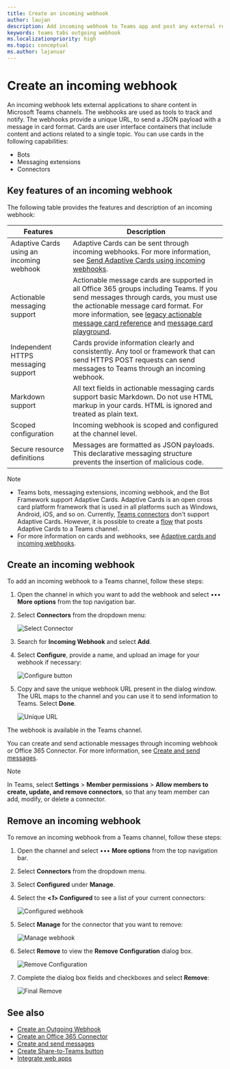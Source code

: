 ```yaml
---
title: Create an incoming webhook
author: laujan
description: Add incoming webhook to Teams app and post any external requests to Teams using it
keywords: teams tabs outgoing webhook
ms.localizationpriority: high
ms.topic: conceptual
ms.author: lajanuar
---
```


# Create an incoming webhook

An incoming webhook lets external applications to share content in Microsoft Teams channels. The webhooks are used as tools to track and notify. The webhooks provide a unique URL, to send a JSON payload with a message in card format. Cards are user interface containers that include content and actions related to a single topic. You can use cards in the following capabilities:

* Bots
* Messaging extensions
* Connectors

## Key features of an incoming webhook

The following table provides the features and description of an incoming webhook:

| Features | Description |
| -------- | ----------- |
|Adaptive Cards using an incoming webhook|Adaptive Cards can be sent through incoming webhooks. For more information, see [Send Adaptive Cards using incoming webhooks](../../webhooks-and-connectors/how-to/connectors-using.md#send-adaptive-cards-using-an-incoming-webhook).|
|Actionable messaging support|Actionable message cards are supported in all Office 365 groups including Teams. If you send messages through cards, you must use the actionable message card format. For more information, see [legacy actionable message card reference](/outlook/actionable-messages/message-card-reference) and [message card playground](https://messagecardplayground.azurewebsites.net).|
|Independent HTTPS messaging support|Cards provide information clearly and consistently. Any tool or framework that can send HTTPS POST requests can send messages to Teams through an incoming webhook.|
|Markdown support|All text fields in actionable messaging cards support basic Markdown. Do not use HTML markup in your cards. HTML is ignored and treated as plain text.|
|Scoped configuration|Incoming webhook is scoped and configured at the channel level.|
|Secure resource definitions|Messages are formatted as JSON payloads. This declarative messaging structure prevents the insertion of malicious code.|

<!--- TBD: A note should be short and eye-catching. No need to put a list item inside a Note or any admonition for that matter. Re-write the below list item.
--->

> [!NOTE]
> * Teams bots, messaging extensions, incoming webhook, and the Bot Framework support Adaptive Cards. Adaptive Cards is an open cross card platform framework that is used in all platforms such as Windows, Android, iOS, and so on. Currently, [Teams connectors](../../webhooks-and-connectors/how-to/connectors-creating.md) don't support Adaptive Cards. However, it is possible to create a [flow](https://flow.microsoft.com/blog/microsoft-flow-in-microsoft-teams/) that posts Adaptive Cards to a Teams channel.
> * For more information on cards and webhooks, see [Adaptive cards and incoming webhooks](~/task-modules-and-cards/what-are-cards.md#adaptive-cards-and-incoming-webhooks).

## Create an incoming webhook

To add an incoming webhook to a Teams channel, follow these steps:

1. Open the channel in which you want to add the webhook and select &#8226;&#8226;&#8226; **More options** from the top navigation bar.
1. Select **Connectors** from the dropdown menu:

    ![Select Connector](~/assets/images/connectors.png)

1. Search for **Incoming Webhook** and select **Add**.
1. Select **Configure**, provide a name, and upload an image for your webhook if necessary:

    ![Configure button](~/assets/images/configure.png)

1. Copy and save the unique webhook URL present in the dialog window. The URL maps to the channel and you can use it to send information to Teams. Select **Done**.

    ![Unique URL](~/assets/images/url.png)

The webhook is available in the Teams channel.

You can create and send actionable messages through incoming webhook or Office 365 Connector. For more information, see [Create and send messages](~/webhooks-and-connectors/how-to/connectors-using.md).

> [!NOTE]
> In Teams, select **Settings** > **Member permissions** > **Allow members to create, update, and remove connectors**, so that any team member can add, modify, or delete a connector.

## Remove an incoming webhook

To remove an incoming webhook from a Teams channel, follow these steps:

1. Open the channel and select &#8226;&#8226;&#8226; **More options** from the top navigation bar.
1. Select **Connectors** from the dropdown menu.
1. Select **Configured** under **Manage**.
1. Select the **<*1*> Configured** to see a list of your current connectors:

    ![Configured webhook](~/assets/images/configured.png)

1. Select **Manage** for the connector that you want to remove:

    ![Manage webhook](~/assets/images/manage.png)

1. Select **Remove** to view the **Remove Configuration** dialog box.

    ![Remove Configuration](~/assets/images/removeconfiguration.png)

1. Complete the dialog box fields and checkboxes and select **Remove**:

    ![Final Remove](~/assets/images/finalremove.png)

## See also

* [Create an Outgoing Webhook](~/webhooks-and-connectors/how-to/add-outgoing-webhook.md)
* [Create an Office 365 Connector](~/webhooks-and-connectors/how-to/connectors-creating.md)
* [Create and send messages](~/webhooks-and-connectors/how-to/connectors-using.md)
* [Create Share-to-Teams button](../../concepts/build-and-test/share-to-teams.md#create-share-to-teams-button)
* [Integrate web apps](~/samples/integrate-web-apps-overview.md)
